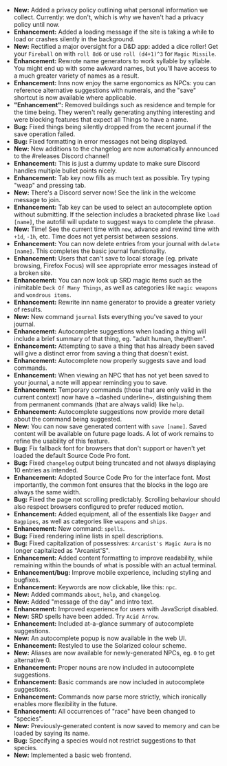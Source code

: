 * **New:** Added a privacy policy outlining what personal information we
  collect. Currently: we don't, which is why we haven't had a privacy policy
  until now.
* **Enhancement:** Added a loading message if the site is taking a while to load
  or crashes silently in the background.
* **New:** Rectified a major oversight for a D&D app: added a dice roller! Get
  your `Fireball` on with `roll 8d6` or use `roll (d4+1)^3` for `Magic Missile`.
* **Enhancement:** Rewrote name generators to work syllable by syllable. You
  might end up with some awkward names, but you'll have access to a much greater
  variety of names as a result.
* **Enhancement:** Inns now enjoy the same ergonomics as NPCs: you can reference
  alternative suggestions with numerals, and the "save" shortcut is now
  available where applicable.
* **"Enhancement":** Removed buildings such as residence and temple for the time
  being. They weren't really generating anything interesting and were blocking
  features that expect all Things to have a name.
* **Bug:** Fixed things being silently dropped from the recent journal if the
  save operation failed.
* **Bug:** Fixed formatting in error messages not being displayed.
* **New:** New additions to the changelog are now automatically announced to the
  #releases Discord channel!
* **Enhancement:** This is just a dummy update to make sure Discord handles
  multiple bullet points nicely.
* **Enhancement:** Tab key now fills as much text as possible. Try typing "weap"
  and pressing tab.
* **New:** There's a Discord server now! See the link in the welcome message to
  join.
* **Enhancement:** Tab key can be used to select an autocomplete option without
  submitting. If the selection includes a bracketed phrase like `load [name]`,
  the autofill will update to suggest ways to complete the phrase.
* **New:** Time! See the current time with `now`, advance and rewind time with
  `+1d`, `-1h`, etc. Time does not yet persist between sessions.
* **Enhancement:** You can now delete entries from your journal with
  `delete [name]`. This completes the basic journal functionality.
* **Enhancement:** Users that can't save to local storage (eg. private browsing,
  Firefox Focus) will see appropriate error messages instead of a broken site.
* **Enhancement:** You can now look up SRD magic items such as the inimitable
  `Deck Of Many Things`, as well as categories like `magic weapons` and
  `wondrous items`.
* **Enhancement:** Rewrite inn name generator to provide a greater variety of
  results.
* **New:** New command `journal` lists everything you've saved to your journal.
* **Enhancement:** Autocomplete suggestions when loading a thing will include
  a brief summary of that thing, eg. "adult human, they/them".
* **Enhancement:** Attempting to save a thing that has already been saved will
  give a distinct error from saving a thing that doesn't exist.
* **Enhancement:** Autocomplete now properly suggests save and load commands.
* **Enhancement:** When viewing an NPC that has not yet been saved to your
  journal, a note will appear reminding you to save.
* **Enhancement:** Temporary commands (those that are only valid in the current
  context) now have a ~dashed underline~, distinguishing them from permanent
  commands (that are always valid) like `help`.
* **Enhancement:** Autocomplete suggestions now provide more detail about the
  command being suggested.
* **New:** You can now save generated content with `save [name]`. Saved content
  will be available on future page loads. A lot of work remains to refine the
  usability of this feature.
* **Bug:** Fix fallback font for browsers that don't support or haven't yet
  loaded the default Source Code Pro font.
* **Bug:** Fixed `changelog` output being truncated and not always displaying 10
  entries as intended.
* **Enhancement:** Adopted Source Code Pro for the interface font. Most
  importantly, the common font ensures that the blocks in the logo are always
  the same width.
* **Bug:** Fixed the page not scrolling predictably. Scrolling behaviour should
  also respect browsers configured to prefer reduced motion.
* **Enhancement:** Added equipment, all of the essentials like `Dagger` and
  `Bagpipes`, as well as categories like `weapons` and `ships`.
* **Enhancement:** New command: `spells`.
* **Bug:** Fixed rendering inline lists in spell descriptions.
* **Bug:** Fixed capitalization of possessives: `Arcanist's Magic Aura` is no
  longer capitalized as "Arcanist'S".
* **Enhancement:** Added content formatting to improve readability, while
  remaining within the bounds of what is possible with an actual terminal.
* **Enhancement/bug:** Improve mobile experience, including styling and
  bugfixes.
* **Enhancement:** Keywords are now clickable, like this: `npc`.
* **New:** Added commands `about`, `help`, and `changelog`.
* **New:** Added "message of the day" and intro text.
* **Enhancement:** Improved experience for users with JavaScript disabled.
* **New:** SRD spells have been added. Try `Acid Arrow`.
* **Enhancement:** Included at-a-glance summary of autocomplete suggestions.
* **New:** An autocomplete popup is now available in the web UI.
* **Enhancement:** Restyled to use the Solarized colour scheme.
* **New:** Aliases are now available for newly-generated NPCs, eg. `0` to get
  alternative 0.
* **Enhancement:** Proper nouns are now included in autocomplete suggestions.
* **Enhancement:** Basic commands are now included in autocomplete suggestions.
* **Enhancement:** Commands now parse more strictly, which ironically enables
  more flexibility in the future.
* **Enhancement:** All occurrences of "race" have been changed to "species".
* **New:** Previously-generated content is now saved to memory and can be loaded
  by saying its name.
* **Bug:** Specifying a species would not restrict suggestions to that species.
* **New:** Implemented a basic web frontend.
